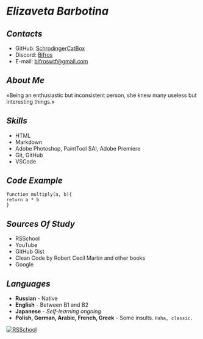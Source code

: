 # ***Elizaveta Barbotina***
## ***Contacts***
* GitHub: [SchrodingerCatBox](https://github.com/SchrodingerCatBox)
* Discord: [Bifros](https://discordapp.com/users/192955357843161098 "Bifros")
* E-mail: [bifroswtf@gmail.com](bifroswtf@gmail.com)
## ***About Me***
«Being an enthusiastic but inconsistent person, she knew many useless but interesting things.»
## ***Skills***
* HTML
* Markdown
* Adobe Photoshop, PaintTool SAI, Adobe Premiere
* Git, GitHub
* VSCode
## ***Code Example***
```
function multiply(a, b){
return a * b
}
```
## ***Sources Of Study***
* RSSchool
* YouTube
* GitHub Gist
* Clean Code by Robert Cecil Martin and other books
* Google
## ***Languages***
* **Russian** - Native
* **English** - Between B1 and B2
* **Japanese** - _Self-learning ongoing_
* **Polish, German, Arabic, French, Greek** - Some insults. `Haha, classic.`
  
[![RSSchool](https://i.imgur.com/6t9Ghxx.png)](https://rs.school/)